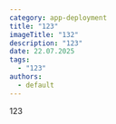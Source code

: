 ```yaml
---
category: app-deployment
title: "123"
imageTitle: "132"
description: "123"
date: 22.07.2025
tags:
  - "123"
authors:
  - default
---
```

123
